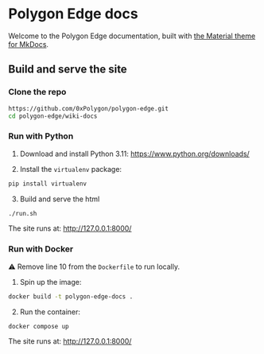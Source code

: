 # Polygon Edge docs

Welcome to the Polygon Edge documentation, built with [the Material theme for MkDocs](https://squidfunk.github.io/mkdocs-material/).

## Build and serve the site

### Clone the repo

```sh
https://github.com/0xPolygon/polygon-edge.git
cd polygon-edge/wiki-docs
```

### Run with Python

1. Download and install Python 3.11: https://www.python.org/downloads/

2. Install the `virtualenv` package:

```sh
pip install virtualenv
```

3. Build and serve the html

```sh
./run.sh
```

The site runs at: http://127.0.0.1:8000/

### Run with Docker

:warning: Remove line 10 from the `Dockerfile` to run locally.

1. Spin up the image:

```sh
docker build -t polygon-edge-docs .
```

2. Run the container:

```
docker compose up
```

The site runs at: http://127.0.0.1:8000/